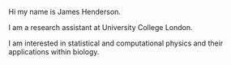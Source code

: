 Hi my name is James Henderson.

I am a research assistant at University College London.

I am interested in statistical and computational physics and their applications within biology.
